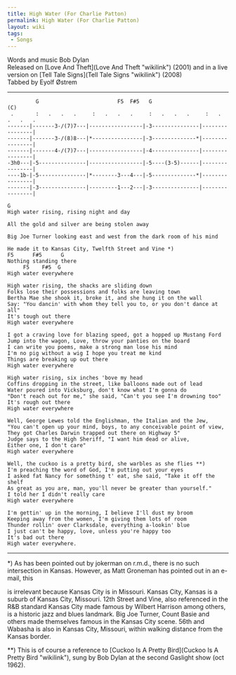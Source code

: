 ```yaml
---
title: High Water (For Charlie Patton)
permalink: High Water (For Charlie Patton)
layout: wiki
tags:
 - Songs
---
```


Words and music Bob Dylan  
Released on [Love And Theft](Love And Theft "wikilink") (2001) and in a
live version on [Tell Tale Signs](Tell Tale Signs "wikilink") (2008)  
Tabbed by Eyolf Østrem

* * * * *

             G                         F5  F#5   G                        (C)
     .       :   .   .   .     :   .   .   .     :   .   .   .     :   .   .   .   .
    -------|-------3-/(7)7---|-----------------|-3---------------|----------------|
    -------|-------3-/(8)8---|*----------------|-3--------------*|----------------|
    -------|-------4-/(7)7---|-----------------|-4---------------|----------------|
    -3h0---|-5---------------|-----------------|-5----(3-5)------|----------------|
    ----1b-|-5---------------|*--------3---4---|-5--------------*|----------------|
    -------|-3---------------|---------1---2---|-3---------------|----------------|

    G
    High water rising, rising night and day

    All the gold and silver are being stolen away

    Big Joe Turner looking east and west from the dark room of his mind

    He made it to Kansas City, Twelfth Street and Vine *)
    F5      F#5      G
    Nothing standing there
         F5    F#5  G
    High water everywhere

    High water rising, the shacks are sliding down
    Folks lose their possessions and folks are leaving town
    Bertha Mae she shook it, broke it, and she hung it on the wall
    Say: "You dancin' with whom they tell you to, or you don't dance at all"
    It's tough out there
    High water everywhere

    I got a craving love for blazing speed, got a hopped up Mustang Ford
    Jump into the wagon, Love, throw your panties on the board
    I can write you poems, make a strong man lose his mind
    I'm no pig without a wig I hope you treat me kind
    Things are breaking up out there
    High water everywhere

    High water rising, six inches 'bove my head
    Coffins dropping in the street, like balloons made out of lead
    Water poured into Vicksburg, don't know what I'm gonna do
    "Don't reach out for me," she said, "Can't you see I'm drowning too"
    It's rough out there
    High water everywhere

    Well, George Lewes told the Englishman, the Italian and the Jew,
    "You can't open up your mind, boys, to any conceivable point of view,
    They got Charles Darwin trapped out there on Highway 5"
    Judge says to the High Sheriff, "I want him dead or alive,
    Either one, I don't care"
    High water everywhere

    Well, the cuckoo is a pretty bird, she warbles as she flies **)
    I'm preaching the word of God, I'm putting out your eyes
    I asked fat Nancy for something t' eat, she said, "Take it off the shelf
    As great as you are, man, you'll never be greater than yourself."
    I told her I didn't really care
    High water everywhere

    I'm gettin' up in the morning, I believe I'll dust my broom
    Keeping away from the women, I'm giving them lots of room
    Thunder rollin' over Clarksdale, everything a-lookin' blue
    I just can't be happy, love, unless you're happy too
    It's bad out there
    High water everywhere.

* * * * *

\*) As has been pointed out by jokerman on r.m.d., there is no such
intersection in Kansas. However, as Matt Groneman has pointed out in an
e-mail, this

is irrelevant because Kansas City is in Missouri. Kansas City, Kansas is
a suburb of Kansas City, Missouri. 12th Street and Vine, also referenced
in the R&B standard Kansas City made famous by Wilbert Harrison among
others, is a historic jazz and blues landmark. Big Joe Turner, Count
Basie and others made themselves famous in the Kansas City scene. 56th
and Wabasha is also in Kansas City, Missouri, within walking distance
from the Kansas border.

\*\*) This is of course a reference to [Cuckoo Is A Pretty
Bird](Cuckoo Is A Pretty Bird "wikilink"), sung by Bob Dylan at the
second Gaslight show (oct 1962).
